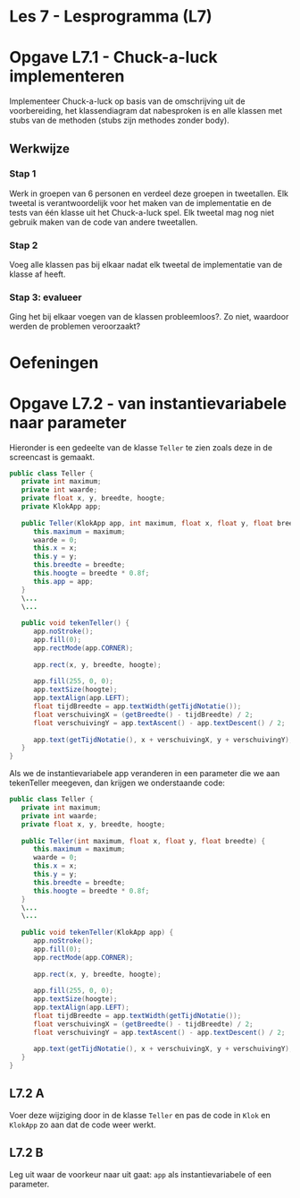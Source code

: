 Les 7 - Lesprogramma (L7)
===

# Opgave L7.1 - Chuck-a-luck implementeren

Implementeer Chuck-a-luck op basis van de omschrijving uit de voorbereiding, het klassendiagram dat nabesproken is en alle klassen met stubs van de methoden (stubs zijn methodes zonder body).

## Werkwijze

### Stap 1

Werk in groepen van 6 personen en verdeel deze groepen in tweetallen. Elk tweetal is verantwoordelijk voor het maken van de implementatie en de tests van één klasse uit het Chuck-a-luck spel. Elk tweetal mag nog niet gebruik maken van de code van andere tweetallen.

### Stap 2

Voeg alle klassen pas bij elkaar nadat elk tweetal de implementatie van de klasse af heeft.

### Stap 3: evalueer

Ging het bij elkaar voegen van de klassen probleemloos?. Zo niet, waardoor werden de problemen veroorzaakt?


# Oefeningen

# Opgave L7.2 - van instantievariabele naar parameter

Hieronder is een gedeelte van de klasse `Teller` te zien zoals deze in de screencast is gemaakt.

```java
public class Teller {
   private int maximum;
   private int waarde;
   private float x, y, breedte, hoogte;
   private KlokApp app;
   
   public Teller(KlokApp app, int maximum, float x, float y, float breedte) {
      this.maximum = maximum;
      waarde = 0;
      this.x = x;
      this.y = y;
      this.breedte = breedte;
      this.hoogte = breedte * 0.8f;
      this.app = app;
   }
   \...
   \...
   
   public void tekenTeller() {
      app.noStroke();
      app.fill(0);
      app.rectMode(app.CORNER);
      
      app.rect(x, y, breedte, hoogte);
      
      app.fill(255, 0, 0);
      app.textSize(hoogte);
      app.textAlign(app.LEFT);
      float tijdBreedte = app.textWidth(getTijdNotatie());
      float verschuivingX = (getBreedte() - tijdBreedte) / 2;
      float verschuivingY = app.textAscent() - app.textDescent() / 2;
      
      app.text(getTijdNotatie(), x + verschuivingX, y + verschuivingY);
   }
}
```

Als we de instantievariabele app veranderen in een parameter die we aan tekenTeller meegeven, dan krijgen we onderstaande code:

```java
public class Teller {
   private int maximum;
   private int waarde;
   private float x, y, breedte, hoogte;
   
   public Teller(int maximum, float x, float y, float breedte) {
      this.maximum = maximum;
      waarde = 0;
      this.x = x;
      this.y = y;
      this.breedte = breedte;
      this.hoogte = breedte * 0.8f;
   }
   \...
   \...
   
   public void tekenTeller(KlokApp app) {
      app.noStroke();
      app.fill(0);
      app.rectMode(app.CORNER);
      
      app.rect(x, y, breedte, hoogte);
      
      app.fill(255, 0, 0);
      app.textSize(hoogte);
      app.textAlign(app.LEFT);
      float tijdBreedte = app.textWidth(getTijdNotatie());
      float verschuivingX = (getBreedte() - tijdBreedte) / 2;
      float verschuivingY = app.textAscent() - app.textDescent() / 2;
      
      app.text(getTijdNotatie(), x + verschuivingX, y + verschuivingY);
   }
}
```

## L7.2 A

Voer deze wijziging door in de klasse `Teller` en pas de code in `Klok` en `KlokApp` zo aan dat de code weer werkt.

## L7.2 B

Leg uit waar de voorkeur naar uit gaat: `app` als instantievariabele of een parameter.
